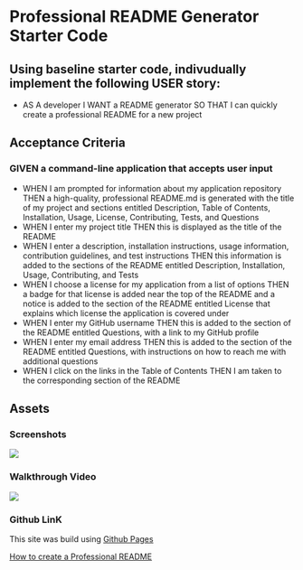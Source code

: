 
# Professional README Generator Starter Code

## Using baseline starter code, indivudually implement the following USER story: 

* AS A developer I WANT a README generator 
SO THAT I can quickly create a professional README for a new project

## Acceptance Criteria

### GIVEN a command-line application that accepts user input

* WHEN I am prompted for information about my application repository
THEN a high-quality, professional README.md is generated with the title of my project and sections entitled Description, Table of Contents, Installation, Usage, License, Contributing, Tests, and Questions
* WHEN I enter my project title
THEN this is displayed as the title of the README
* WHEN I enter a description, installation instructions, usage information, contribution guidelines, and test instructions
THEN this information is added to the sections of the README entitled Description, Installation, Usage, Contributing, and Tests
* WHEN I choose a license for my application from a list of options
THEN a badge for that license is added near the top of the README and a notice is added to the section of the README entitled License that explains which license the application is covered under
* WHEN I enter my GitHub username
THEN this is added to the section of the README entitled Questions, with a link to my GitHub profile
* WHEN I enter my email address
THEN this is added to the section of the README entitled Questions, with instructions on how to reach me with additional questions
* WHEN I click on the links in the Table of Contents
THEN I am taken to the corresponding section of the README

## Assets

### Screenshots

<!-- Make sure to resize the pictures so they fit appropriately  -->
![](./assets/####)

### Walkthrough Video

![](./assets/####)

###

### Github LinK

<!-- Link -->

This site was build using [Github Pages]()

[How to create a Professional README](https://coding-boot-camp.github.io/full-stack/github/professional-readme-guide)